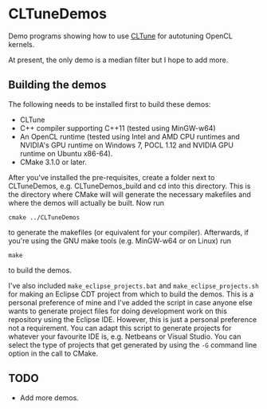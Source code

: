 # CLTuneDemos
Demo programs showing how to use [CLTune](https://github.com/CNugteren/CLTune) for autotuning OpenCL kernels.

At present, the only demo is a median filter but I hope to add more.

## Building the demos

The following needs to be installed first to build these demos:

- CLTune
- C++ compiler supporting C++11 (tested using MinGW-w64)
- An OpenCL runtime (tested using Intel and AMD CPU runtimes and NVIDIA's GPU runtime on Windows 7, POCL 1.12 and NVIDIA GPU runtime on Ubuntu x86-64).
- CMake 3.1.0 or later.

After you've installed the pre-requisites, create a folder next to CLTuneDemos, e.g. CLTuneDemos_build and cd into this directory.
This is the directory where CMake will will generate the necessary makefiles and where the demos will actually be built.
Now run

	cmake ../CLTuneDemos

to generate the makefiles (or equivalent for your compiler). Afterwards, if you're using the GNU make tools (e.g. MinGW-w64 or on Linux) run

	make

to build the demos.

I've also included `make_eclipse_projects.bat` and `make_eclipse_projects.sh` for making an Eclipse CDT project from which to build the demos.
This is a personal preference of mine and I've added the script in case anyone else wants to generate project files for doing development work on this repository using the Eclipse IDE.
However, this is just a personal preference not a requirement.
You can adapt this script to generate projects for whatever your favourite IDE is, e.g. Netbeans or Visual Studio.
You can select the type of projects that get generated by using the `-G` command line option in the call to CMake.

## TODO

- Add more demos.